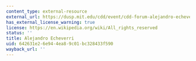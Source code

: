 ```yaml
---
content_type: external-resource
external_url: https://dusp.mit.edu/cdd/event/cdd-forum-alejandro-echeverri-medellin-urban-narratives-emerging-contexts
has_external_license_warning: true
license: https://en.wikipedia.org/wiki/All_rights_reserved
status: ''
title: Alejandro Echeverri
uid: 642631e2-6e94-4ea8-9c01-bc328433f590
wayback_url: ''
---
```

